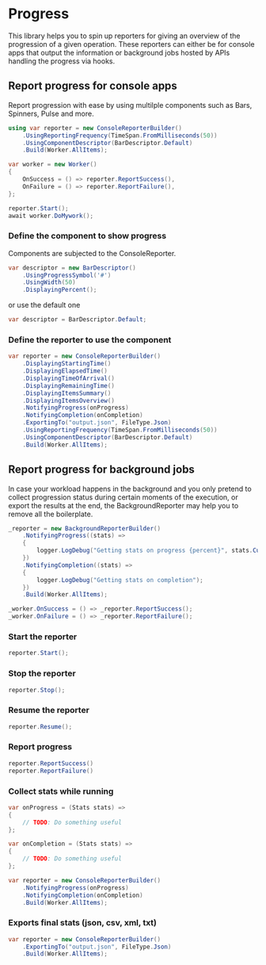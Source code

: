 # Progress

This library helps you to spin up reporters for giving an overview of the progression of a given operation. These reporters can either be for console apps that output the information or background jobs hosted by APIs handling the progress via hooks. 


## Report progress for console apps
Report progression with ease by using multilple components such as Bars, Spinners, Pulse and more.

```csharp
using var reporter = new ConsoleReporterBuilder()
    .UsingReportingFrequency(TimeSpan.FromMilliseconds(50))
    .UsingComponentDescriptor(BarDescriptor.Default)
    .Build(Worker.AllItems);

var worker = new Worker()
{
    OnSuccess = () => reporter.ReportSuccess(),
    OnFailure = () => reporter.ReportFailure(),
};

reporter.Start();
await worker.DoMywork();
```

### Define the component to show progress
Components are subjected to the ConsoleReporter.

```csharp
var descriptor = new BarDescriptor()
    .UsingProgressSymbol('#')
    .UsingWidth(50)
    .DisplayingPercent();
```

or use the default one
```csharp
var descriptor = BarDescriptor.Default;
```

### Define the reporter to use the component
```csharp
var reporter = new ConsoleReporterBuilder()
    .DisplayingStartingTime()
    .DisplayingElapsedTime()
    .DisplayingTimeOfArrival()
    .DisplayingRemainingTime()
    .DisplayingItemsSummary()
    .DisplayingItemsOverview()
    .NotifyingProgress(onProgress)
    .NotifyingCompletion(onCompletion)
    .ExportingTo("output.json", FileType.Json)
    .UsingReportingFrequency(TimeSpan.FromMilliseconds(50))
    .UsingComponentDescriptor(BarDescriptor.Default)
    .Build(Worker.AllItems);
```

## Report progress for background jobs
In case your workload happens in the background and you only pretend to collect progression status during certain moments of the execution, or export the results at the end, the BackgroundReporter may help you to remove all the boilerplate.

```csharp
_reporter = new BackgroundReporterBuilder()
    .NotifyingProgress((stats) =>
    {
        logger.LogDebug("Getting stats on progress {percent}", stats.CurrentPercent);
    })
    .NotifyingCompletion((stats) =>
    {
        logger.LogDebug("Getting stats on completion");
    })
    .Build(Worker.AllItems);

_worker.OnSuccess = () => _reporter.ReportSuccess();
_worker.OnFailure = () => _reporter.ReportFailure();
```

### Start the reporter
```csharp
reporter.Start();
```

### Stop the reporter
```csharp
reporter.Stop();
```

### Resume the reporter
```csharp
reporter.Resume();
```

### Report progress
```csharp
reporter.ReportSuccess()
reporter.ReportFailure()
```

### Collect stats while running
```csharp
var onProgress = (Stats stats) =>
{
    // TODO: Do something useful
};

var onCompletion = (Stats stats) =>
{
    // TODO: Do something useful
};

var reporter = new ConsoleReporterBuilder()
    .NotifyingProgress(onProgress)
    .NotifyingCompletion(onCompletion)
    .Build(Worker.AllItems);
```


### Exports final stats (json, csv, xml, txt)
```csharp
var reporter = new ConsoleReporterBuilder()
    .ExportingTo("output.json", FileType.Json)
    .Build(Worker.AllItems);
```